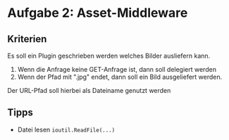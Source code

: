 # Aufgabe 2: Asset-Middleware
## Kriterien
Es soll ein Plugin geschrieben werden welches Bilder ausliefern kann.

1. Wenn die Anfrage keine GET-Anfrage ist, dann soll delegiert werden
2. Wenn der Pfad mit ".jpg" endet, dann soll ein Bild ausgeliefert werden.

Der URL-Pfad soll hierbei als Dateiname genutzt werden

## Tipps
* Datei lesen `ioutil.ReadFile(...)`